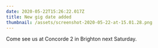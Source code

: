```yaml
---
date: 2020-05-22T15:26:22.017Z
title: New gig date added
thumbnail: /assets/screenshot-2020-05-22-at-15.01.28.png
---
```

Come see us at Concorde 2 in Brighton next Saturday.